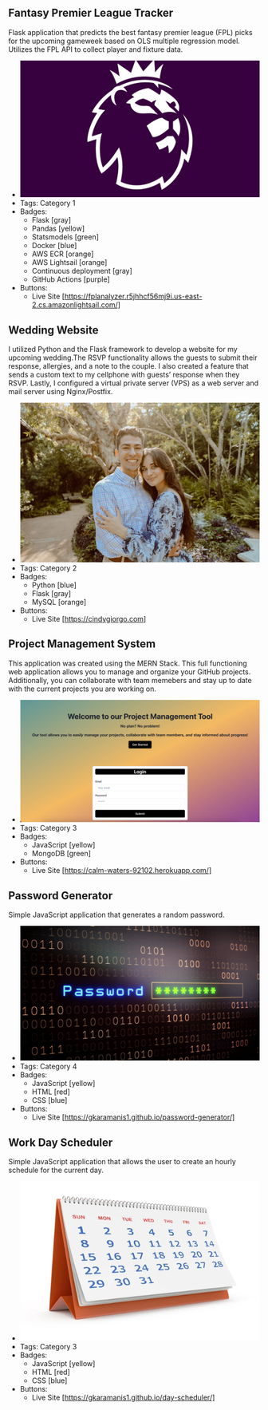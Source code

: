 ## Fantasy Premier League Tracker
Flask application that predicts the best fantasy premier league (FPL) picks for the upcoming gameweek based on OLS multiple regression model. Utilizes the FPL API to collect player and fixture data.
- ![password](../assets/fpl1.png)
- Tags: Category 1
- Badges:
  - Flask [gray]
  - Pandas [yellow]
  - Statsmodels [green]
  - Docker [blue]
  - AWS ECR [orange]
  - AWS Lightsail [orange]
  - Continuous deployment [gray]
  - GitHub Actions [purple]
- Buttons:
  - Live Site [https://fplanalyzer.r5jhhcf56mj9i.us-east-2.cs.amazonlightsail.com/]

## Wedding Website
I utilized Python and the Flask framework to develop a website for my upcoming wedding.The RSVP functionality allows the guests to submit their response, allergies, and a note to the couple. I also created a feature that sends a custom text to my cellphone with guests’ response when they RSVP. Lastly, I configured a virtual private server (VPS) as a web server and mail server using Nginx/Postfix.
- ![wedding](../assets/wedding.jpeg)
- Tags: Category 2
- Badges:
  - Python [blue]
  - Flask [gray]
  - MySQL [orange]
- Buttons:
  - Live Site [https://cindygiorgo.com]

## Project Management System
This application was created using the MERN Stack. This full functioning web application allows you to manage and organize your GitHub projects. Additionally, you can collaborate with team memebers and stay up to date with the current projects you are working on.
- ![screenshot](../assets/Screenshot.png)
- Tags: Category 3
- Badges:
  - JavaScript [yellow]
  - MongoDB [green]
- Buttons:
  - Live Site [https://calm-waters-92102.herokuapp.com/]

## Password Generator
Simple JavaScript application that generates a random password.
- ![password](../assets/password.png)
- Tags: Category 4
- Badges:
  - JavaScript [yellow]
  - HTML [red]
  - CSS [blue]
- Buttons:
  - Live Site [https://gkaramanis1.github.io/password-generator/]

## Work Day Scheduler
Simple JavaScript application that allows the user to create an hourly schedule for the current day.
- ![password](../assets/schedule.jpeg)
- Tags: Category 3
- Badges:
  - JavaScript [yellow]
  - HTML [red]
  - CSS [blue]
- Buttons:
  - Live Site [https://gkaramanis1.github.io/day-scheduler/]


